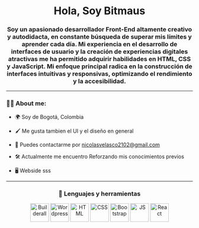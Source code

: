 <div id="header" align="center">
    <h1>Hola, Soy Bitmaus</h1>
    <h3>Soy un apasionado desarrollador Front-End altamente creativo y autodidacta, en constante búsqueda de superar mis límites y aprender cada día. Mi experiencia en el desarrollo de            interfaces de usuario y la creación de experiencias digitales atractivas me ha permitido adquirir habilidades en HTML, CSS y JavaScript.
       Mi enfoque principal radica en la construcción de interfaces intuitivas y responsivas, optimizando el rendimiento y la accesibilidad.</h3>
</div>

---

### 👨‍💻 About me:

- 🌍 Soy de Bogotá, Colombia

- 🖌️ Me gusta tambien el UI y el diseño en general

- 📲 Puedes contactarme por nicolasvelasco2102@gmail.com

- 🛠️ Actualmente me encuentro Reforzando mis conocimientos previos

- 🖥️ Webside
sss
---

<div align="center">
    <h3>🔨 Lenguajes y herramientas</h3>
    <div>
        <img height="50px" src="https://saasaffiliate.com/wp-content/uploads/Builderall.png" title="Builderall" alt="Builderall">
        <img height="50px" src="https://cdn2.iconfinder.com/data/icons/funky/64/Wordpress-2-512.png" title="Wordpress" alt="Wordpress">
        <img height="50px" src="https://cdn-icons-png.flaticon.com/512/919/919827.png?w=740t=st=1686354831~exp=1686355431~hmac=4067e059218b7341060a671ecf18b17a535a51e2ffc1e911c2cbfd6f9498043b" title="HTML" alt="HTML">
        <img height="50px" src="https://cdn-icons-png.flaticon.com/512/919/919826.png?w=740&t=st=1686354803~exp=1686355403~hmac=124043370eebce869e57d9c3a5d196aa220063a9bddc267f3bdf65f076351ccd" title="CSS" alt="CSS">
        <img height="50px" src="https://v5.getbootstrap.com/docs/5.0/assets/brand/bootstrap-logo-shadow.png" title="Bootstrap" alt="Bootstrap">
        <img height="50px" src="https://cdn-icons-png.flaticon.com/512/423/423107.png?w=740&t=st=1686354912~exp=1686355512~hmac=47cf348926a5b796f596601fddf3fceb0d8ffa65841dd3fee452f80236647d08" title="JS" alt="JS">
        <img height="50px" src="https://upload.wikimedia.org/wikipedia/commons/thumb/a/a7/React-icon.svg/512px-React-icon.svg.png?20220125121207" title="React" alt="React">
    </div>
</div>
